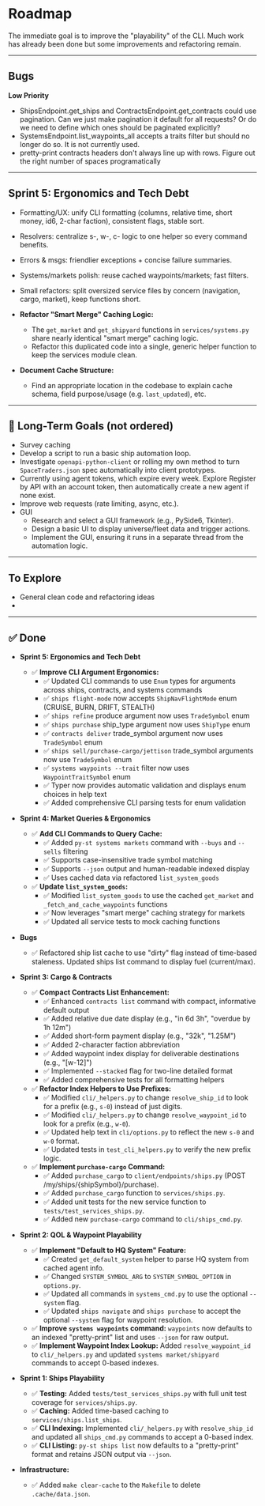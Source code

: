 # Roadmap

The immediate goal is to improve the "playability" of the CLI. Much work has already been done but some improvements and refactoring remain.

---

## Bugs

**Low Priority**

* ShipsEndpoint.get_ships and ContractsEndpoint.get_contracts could use pagination. Can we just make pagination it default for all requests? Or do we need to define which ones should be paginated explicitly?
* SystemsEndpoint.list_waypoints_all accepts a traits filter but should no longer do so. It is not currently used.
* pretty-print contracts headers don't always line up with rows. Figure out the right number of spaces programatically

---

## Sprint 5: Ergonomics and Tech Debt

* Formatting/UX: unify CLI formatting (columns, relative time, short money, id6, 2-char faction), consistent flags, stable sort.

* Resolvers: centralize s-, w-, c- logic to one helper so every command benefits.

* Errors & msgs: friendlier exceptions + concise failure summaries.

* Systems/markets polish: reuse cached waypoints/markets; fast filters.

* Small refactors: split oversized service files by concern (navigation, cargo, market), keep functions short.

* **Refactor "Smart Merge" Caching Logic:**
    * The `get_market` and `get_shipyard` functions in `services/systems.py` share nearly identical "smart merge" caching logic.
    * Refactor this duplicated code into a single, generic helper function to keep the services module clean.

* **Document Cache Structure:**
    * Find an appropriate location in the codebase to explain cache schema, field purpose/usage (e.g. `last_updated`), etc.

---

## 🔭 Long-Term Goals (not ordered)

* Survey caching
* Develop a script to run a basic ship automation loop.
* Investigate `openapi-python-client` or rolling my own method to turn `SpaceTraders.json` spec automatically into client prototypes.
* Currently using agent tokens, which expire every week. Explore Register by API with an account token, then automatically create a new agent if none exist.
* Improve web requests (rate limiting, async, etc.).
* GUI
    * Research and select a GUI framework (e.g., PySide6, Tkinter).
    * Design a basic UI to display universe/fleet data and trigger actions.
    * Implement the GUI, ensuring it runs in a separate thread from the automation logic.

---

## To Explore

* General clean code and refactoring ideas
*

---

## ✅ Done

* **Sprint 5: Ergonomics and Tech Debt**
    * ✅ **Improve CLI Argument Ergonomics:**
        * ✅ Updated CLI commands to use `Enum` types for arguments across ships, contracts, and systems commands
        * ✅ `ships flight-mode` now accepts `ShipNavFlightMode` enum (CRUISE, BURN, DRIFT, STEALTH)
        * ✅ `ships refine` produce argument now uses `TradeSymbol` enum
        * ✅ `ships purchase` ship_type argument now uses `ShipType` enum
        * ✅ `contracts deliver` trade_symbol argument now uses `TradeSymbol` enum
        * ✅ `ships sell/purchase-cargo/jettison` trade_symbol arguments now use `TradeSymbol` enum
        * ✅ `systems waypoints --trait` filter now uses `WaypointTraitSymbol` enum
        * ✅ Typer now provides automatic validation and displays enum choices in help text
        * ✅ Added comprehensive CLI parsing tests for enum validation

* **Sprint 4: Market Queries & Ergonomics**
    * ✅ **Add CLI Commands to Query Cache:**
        * ✅ Added `py-st systems markets` command with `--buys` and `--sells` filtering
        * ✅ Supports case-insensitive trade symbol matching
        * ✅ Supports `--json` output and human-readable indexed display
        * ✅ Uses cached data via refactored `list_system_goods`
    * ✅ **Update `list_system_goods`:**
        * ✅ Modified `list_system_goods` to use the cached `get_market` and `_fetch_and_cache_waypoints` functions
        * ✅ Now leverages "smart merge" caching strategy for markets
        * ✅ Updated all service tests to mock caching functions

* **Bugs**
    * ✅ Refactored ship list cache to use "dirty" flag instead of time-based staleness. Updated ships list command to display fuel (current/max).

* **Sprint 3: Cargo & Contracts**
    * ✅ **Compact Contracts List Enhancement:**
        * ✅ Enhanced `contracts list` command with compact, informative default output
        * ✅ Added relative due date display (e.g., "in 6d 3h", "overdue by 1h 12m")
        * ✅ Added short-form payment display (e.g., "32k", "1.25M")
        * ✅ Added 2-character faction abbreviation
        * ✅ Added waypoint index display for deliverable destinations (e.g., "[w-12]")
        * ✅ Implemented `--stacked` flag for two-line detailed format
        * ✅ Added comprehensive tests for all formatting helpers
    * ✅ **Refactor Index Helpers to Use Prefixes:**
        * ✅ Modified `cli/_helpers.py` to change `resolve_ship_id` to look for a prefix (e.g., `s-0`) instead of just digits.
        * ✅ Modified `cli/_helpers.py` to change `resolve_waypoint_id` to look for a prefix (e.g., `w-0`).
        * ✅ Updated help text in `cli/options.py` to reflect the new `s-0` and `w-0` format.
        * ✅ Updated tests in `test_cli_helpers.py` to verify the new prefix logic.
    * ✅ **Implement `purchase-cargo` Command:**
        * ✅ Added `purchase_cargo` to `client/endpoints/ships.py` (POST /my/ships/{shipSymbol}/purchase).
        * ✅ Added `purchase_cargo` function to `services/ships.py`.
        * ✅ Added unit tests for the new service function to `tests/test_services_ships.py`.
        * ✅ Added new `purchase-cargo` command to `cli/ships_cmd.py`.

* **Sprint 2: QOL & Waypoint Playability**
    * ✅ **Implement "Default to HQ System" Feature:**
        * ✅ Created `get_default_system` helper to parse HQ system from cached agent info.
        * ✅ Changed `SYSTEM_SYMBOL_ARG` to `SYSTEM_SYMBOL_OPTION` in `options.py`.
        * ✅ Updated all commands in `systems_cmd.py` to use the optional `--system` flag.
        * ✅ Updated `ships navigate` and `ships purchase` to accept the optional `--system` flag for waypoint resolution.
    * ✅ **Improve `systems waypoints` command:** `waypoints` now defaults to an indexed "pretty-print" list and uses `--json` for raw output.
    * ✅ **Implement Waypoint Index Lookup:** Added `resolve_waypoint_id` to `cli/_helpers.py` and updated `systems market/shipyard` commands to accept 0-based indexes.

* **Sprint 1: Ships Playability**
    * ✅ **Testing:** Added `tests/test_services_ships.py` with full unit test coverage for `services/ships.py`.
    * ✅ **Caching:** Added time-based caching to `services/ships.list_ships`.
    * ✅ **CLI Indexing:** Implemented `cli/_helpers.py` with `resolve_ship_id` and updated all `ships_cmd.py` commands to accept a 0-based index.
    * ✅ **CLI Listing:** `py-st ships list` now defaults to a "pretty-print" format and retains JSON output via `--json`.

* **Infrastructure:**
    * ✅ Added `make clear-cache` to the `Makefile` to delete `.cache/data.json`.
